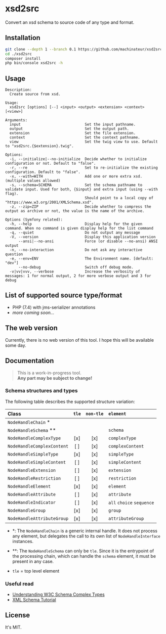 # xsd2src

Convert an xsd schema to source code of any type and format.

## Installation

```bash
git clone --depth 1 --branch 0.1 https://github.com/machinateur/xsd2src ./xsd2src
cd ./xsd2src
composer install
php bin/console xsd2src -h
```

## Usage

```
Description:
  Create source from xsd.

Usage:
  xsd2src [options] [--] <input> <output> <extension> <context> [<view>]

Arguments:
  input                             Set the input pathname.
  output                            Set the output path.
  extension                         Set the file extension.
  context                           Set the context pathname.
  view                              Set the twig view to use. Default to "xsd2src.{$extension}.twig".

Options:
  -i, --initialize|--no-initialize  Decide whether to initialize configuration or not. Default to "false".
  -r, --re                          Set to re-initialize the existing configuration. Default to "false".
  -x, --with=WITH                   Add one or more extra xsd. (multiple values allowed)
  -s, --schema=SCHEMA               Set the schema pathname to validate input. Used for both, {$input} and extra input (using --with flag).
                                    Should point to a local copy of "https://www.w3.org/2001/XMLSchema.xsd".
  -z, --zip=ZIP                     Decide whether to compress the output as archive or not, the value is the name of the archive.

Options (Symfony related):
  -h, --help                        Display help for the given command. When no command is given display help for the list command
  -q, --quiet                       Do not output any message
  -V, --version                     Display this application version
      --ansi|--no-ansi              Force (or disable --no-ansi) ANSI output
  -n, --no-interaction              Do not ask any interactive question
  -e, --env=ENV                     The Environment name. [default: "dev"]
      --no-debug                    Switch off debug mode.
  -v|vv|vvv, --verbose              Increase the verbosity of messages: 1 for normal output, 2 for more verbose output and 3 for debug

```

## List of supported source type/format

* PHP (7.4) with jms-serializer annotations
* *more coming soon...*

## The web version

Currently, there is no web version of this tool. I hope this will be available some day.

## Documentation

> This is a work-in-progress tool.\
> **Any part may be subject to change!**

### Schema structures and types

The following table describes the supported structure variation:

| Class                       | `tle` | `non-tle` | `element`                   |
|:----------------------------|:-----:|:---------:|:----------------------------|
| `NodeHandleChain`         * |       |           |                             |
| `NodeHandleSchema`       ** |       |           | `schema`                    |
| `NodeHandleComplexType`     | [x]   | [x]       | `complexType`               |
| `NodeHandleComplexContent`  | [ ]   | [x]       | `complexContent`            |
| `NodeHandleSimpleType`      | [x]   | [x]       | `simpleType`                |
| `NodeHandleSimpleContent`   | [ ]   | [x]       | `simpleContent`             |
| `NodeHandleExtension`       | [ ]   | [x]       | `extension`                 |
| `NodeHandleRestriction`     | [ ]   | [x]       | `restriction`               |
| `NodeHandleElement`         | [x]   | [x]       | `element`                   |
| `NodeHandleAttribute`       | [ ]   | [x]       | `attribute`                 |
| `NodeHandleIndicator`       | [ ]   | [x]       | `all` `choice` `sequence`   |
| `NodeHandleGroup`           | [x]   | [x]       | `group`                     |
| `NodeHandleAttributeGroup`  | [x]   | [x]       | `attributeGroup`            |

* *: The `NodeHandleChain` is a generic internal handle. It does not process any element, but delegates the call to 
  its own list of `NodeHandleInterface` instances.
* **: The `NodeHandleSchema` can only be `tle`. Since it is the entrypoint of the processing chain, which can handle
  the `schema` element, it must be present in any case.


* `tle` = top level element

### Useful read

* [Understanding W3C Schema Complex Types](https://www.xml.com/pub/a/2001/08/22/easyschema.html)
* [XML Schema Tutorial](https://www.w3schools.com/xml/schema_intro.asp)

## License

It's MIT.
